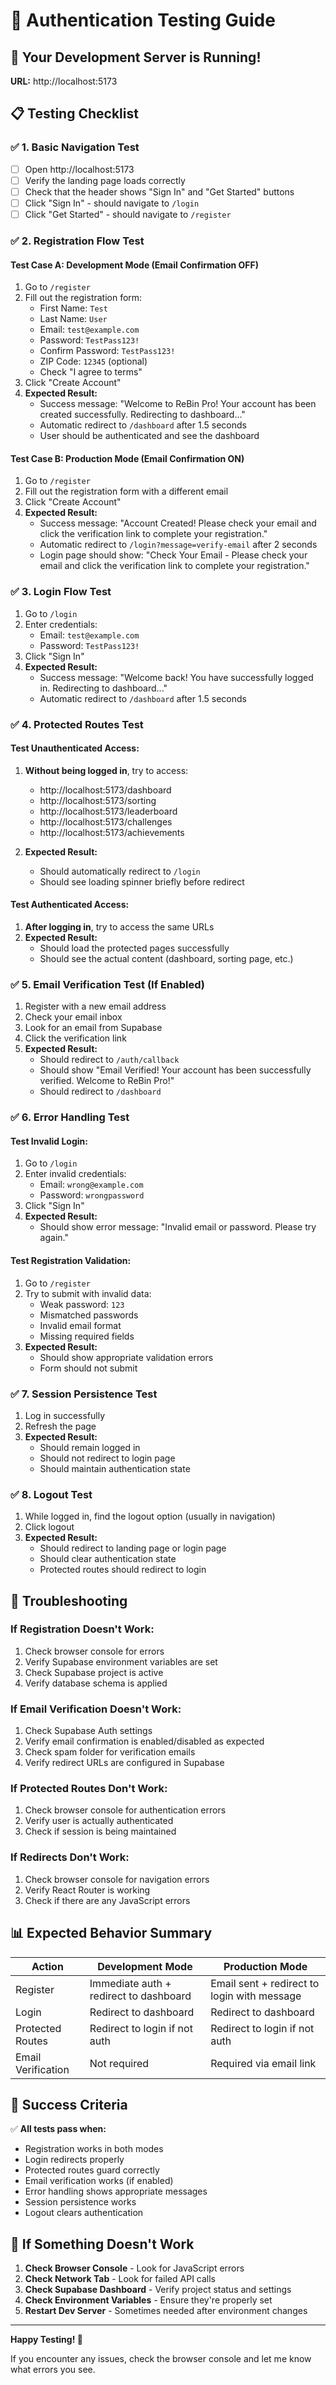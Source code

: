 # 🔐 Authentication Testing Guide

## 🚀 Your Development Server is Running!

**URL:** http://localhost:5173

## 📋 Testing Checklist

### ✅ **1. Basic Navigation Test**

- [ ] Open http://localhost:5173
- [ ] Verify the landing page loads correctly
- [ ] Check that the header shows "Sign In" and "Get Started" buttons
- [ ] Click "Sign In" - should navigate to `/login`
- [ ] Click "Get Started" - should navigate to `/register`

### ✅ **2. Registration Flow Test**

#### **Test Case A: Development Mode (Email Confirmation OFF)**

1. Go to `/register`
2. Fill out the registration form:
   - First Name: `Test`
   - Last Name: `User`
   - Email: `test@example.com`
   - Password: `TestPass123!`
   - Confirm Password: `TestPass123!`
   - ZIP Code: `12345` (optional)
   - Check "I agree to terms"
3. Click "Create Account"
4. **Expected Result:**
   - Success message: "Welcome to ReBin Pro! Your account has been created successfully. Redirecting to dashboard..."
   - Automatic redirect to `/dashboard` after 1.5 seconds
   - User should be authenticated and see the dashboard

#### **Test Case B: Production Mode (Email Confirmation ON)**

1. Go to `/register`
2. Fill out the registration form with a different email
3. Click "Create Account"
4. **Expected Result:**
   - Success message: "Account Created! Please check your email and click the verification link to complete your registration."
   - Automatic redirect to `/login?message=verify-email` after 2 seconds
   - Login page should show: "Check Your Email - Please check your email and click the verification link to complete your registration."

### ✅ **3. Login Flow Test**

1. Go to `/login`
2. Enter credentials:
   - Email: `test@example.com`
   - Password: `TestPass123!`
3. Click "Sign In"
4. **Expected Result:**
   - Success message: "Welcome back! You have successfully logged in. Redirecting to dashboard..."
   - Automatic redirect to `/dashboard` after 1.5 seconds

### ✅ **4. Protected Routes Test**

#### **Test Unauthenticated Access:**

1. **Without being logged in**, try to access:

   - http://localhost:5173/dashboard
   - http://localhost:5173/sorting
   - http://localhost:5173/leaderboard
   - http://localhost:5173/challenges
   - http://localhost:5173/achievements

2. **Expected Result:**
   - Should automatically redirect to `/login`
   - Should see loading spinner briefly before redirect

#### **Test Authenticated Access:**

1. **After logging in**, try to access the same URLs
2. **Expected Result:**
   - Should load the protected pages successfully
   - Should see the actual content (dashboard, sorting page, etc.)

### ✅ **5. Email Verification Test (If Enabled)**

1. Register with a new email address
2. Check your email inbox
3. Look for an email from Supabase
4. Click the verification link
5. **Expected Result:**
   - Should redirect to `/auth/callback`
   - Should show "Email Verified! Your account has been successfully verified. Welcome to ReBin Pro!"
   - Should redirect to `/dashboard`

### ✅ **6. Error Handling Test**

#### **Test Invalid Login:**

1. Go to `/login`
2. Enter invalid credentials:
   - Email: `wrong@example.com`
   - Password: `wrongpassword`
3. Click "Sign In"
4. **Expected Result:**
   - Should show error message: "Invalid email or password. Please try again."

#### **Test Registration Validation:**

1. Go to `/register`
2. Try to submit with invalid data:
   - Weak password: `123`
   - Mismatched passwords
   - Invalid email format
   - Missing required fields
3. **Expected Result:**
   - Should show appropriate validation errors
   - Form should not submit

### ✅ **7. Session Persistence Test**

1. Log in successfully
2. Refresh the page
3. **Expected Result:**
   - Should remain logged in
   - Should not redirect to login page
   - Should maintain authentication state

### ✅ **8. Logout Test**

1. While logged in, find the logout option (usually in navigation)
2. Click logout
3. **Expected Result:**
   - Should redirect to landing page or login page
   - Should clear authentication state
   - Protected routes should redirect to login

## 🔧 **Troubleshooting**

### **If Registration Doesn't Work:**

1. Check browser console for errors
2. Verify Supabase environment variables are set
3. Check Supabase project is active
4. Verify database schema is applied

### **If Email Verification Doesn't Work:**

1. Check Supabase Auth settings
2. Verify email confirmation is enabled/disabled as expected
3. Check spam folder for verification emails
4. Verify redirect URLs are configured in Supabase

### **If Protected Routes Don't Work:**

1. Check browser console for authentication errors
2. Verify user is actually authenticated
3. Check if session is being maintained

### **If Redirects Don't Work:**

1. Check browser console for navigation errors
2. Verify React Router is working
3. Check if there are any JavaScript errors

## 📊 **Expected Behavior Summary**

| Action             | Development Mode                       | Production Mode                             |
| ------------------ | -------------------------------------- | ------------------------------------------- |
| Register           | Immediate auth + redirect to dashboard | Email sent + redirect to login with message |
| Login              | Redirect to dashboard                  | Redirect to dashboard                       |
| Protected Routes   | Redirect to login if not auth          | Redirect to login if not auth               |
| Email Verification | Not required                           | Required via email link                     |

## 🎯 **Success Criteria**

✅ **All tests pass when:**

- Registration works in both modes
- Login redirects properly
- Protected routes guard correctly
- Email verification works (if enabled)
- Error handling shows appropriate messages
- Session persistence works
- Logout clears authentication

## 🚨 **If Something Doesn't Work**

1. **Check Browser Console** - Look for JavaScript errors
2. **Check Network Tab** - Look for failed API calls
3. **Check Supabase Dashboard** - Verify project status and settings
4. **Check Environment Variables** - Ensure they're properly set
5. **Restart Dev Server** - Sometimes needed after environment changes

---

**Happy Testing! 🎉**

If you encounter any issues, check the browser console and let me know what errors you see.
